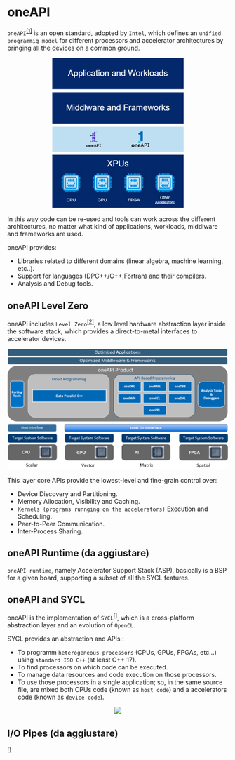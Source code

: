 # oneAPI
`oneAPI`<sup>[[1]](references.md#ref_oneapi)</sup> is an open standard, adopted by `Intel`, which defines an `unified programmig model` for different processors and accelerator architectures by bringing all the devices on a common ground.

<p align="center">
  <img src="img/oneapi_stack.png" width="300">
</p>

In this way code can be re-used and tools can work across the different architectures, no matter what kind of applications, workloads, middlware and frameworks are used. 

oneAPI provides: 
* Libraries related to different domains (linear algebra, machine learning, etc..). 
* Support for languages (DPC++/C++,Fortran) and their compilers.
* Analysis and Debug tools.


## oneAPI Level Zero <a name="ch_oneapi_lzero"></a>
oneAPI includes `Level Zero`<sup>[[2]](references.md#ref_oneapi_lzero)</sup>, a low level hardware abstraction layer inside the software stack, which provides a direct-to-metal interfaces to accelerator devices.

<p align="center">
  <img src="img/img_oneapi_stack.png" width="650">
</p>

This layer core APIs provide the lowest-level and fine-grain control over:
* Device Discovery and Partitioning.
* Memory Allocation, Visibility and Caching.
* `Kernels (programs runnging on the accelerators)` Execution and Scheduling.
* Peer-to-Peer Communication.
* Inter-Process Sharing.


## oneAPI Runtime <a name="ch_oneapi_runtime"></a> (da aggiustare)
`oneAPI runtime`, namely Accelerator Support Stack (ASP), basically is a BSP for a given board, supporting a subset of all the SYCL features.

## oneAPI and SYCL <a name="ch_sycl"></a>
oneAPI is the implementation of `SYCL`<sup>[[]](references.md#ref_sycl)</sup>, which is a cross-platform abstraction layer and an evolution of `OpenCL`.

SYCL provides an abstraction and APIs :
* To programm `heterogeneous processors` (CPUs, GPUs, FPGAs, etc...) using `standard ISO C++` (at least C++ 17).
* To find processors on which code can be executed.
* To manage data resources and code execution on those processors.
* To use those processors in a single application; so, in the same source file, are mixed both CPUs code (known as `host code`) and a accelerators code (known as `device code`).

<p align="center">
  <img src="img/" width="650">
</p>


## I/O Pipes <a name="ch_iopipe"></a> (da aggiustare)
<sup>[[]](references.md#ref_iopipe)</sup>
